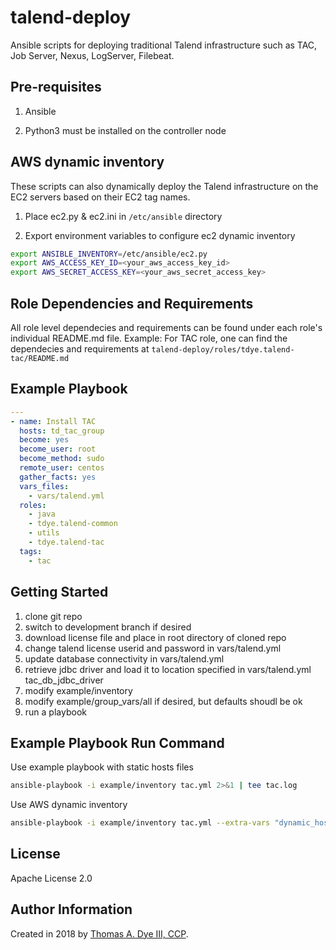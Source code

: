 # talend-deploy
Ansible scripts for deploying traditional Talend infrastructure such as TAC, Job Server, Nexus, LogServer, Filebeat.

Pre-requisites
------------

1) Ansible

2) Python3 must be installed on the controller node


AWS dynamic inventory
------------

These scripts can also dynamically deploy the Talend infrastructure on the EC2 servers based on their EC2 tag names.


1) Place ec2.py & ec2.ini in `/etc/ansible` directory

2) Export environment variables to configure ec2 dynamic inventory

````bash
export ANSIBLE_INVENTORY=/etc/ansible/ec2.py
export AWS_ACCESS_KEY_ID=<your_aws_access_key_id>
export AWS_SECRET_ACCESS_KEY=<your_aws_secret_access_key>
````

Role Dependencies and Requirements
-----------------

All role level dependecies and requirements can be found under each role's individual README.md file.
Example: For TAC role, one can find the dependecies and requirements at `talend-deploy/roles/tdye.talend-tac/README.md`


Example Playbook
----------------

````yaml
---
- name: Install TAC
  hosts: td_tac_group
  become: yes
  become_user: root
  become_method: sudo
  remote_user: centos
  gather_facts: yes
  vars_files:
    - vars/talend.yml
  roles:
    - java
    - tdye.talend-common
    - utils
    - tdye.talend-tac
  tags:
    - tac
````

Getting Started
----------------

1.  clone git repo
2.  switch to development branch if desired
3.  download license file and place in root directory of cloned repo
4.  change talend license userid and password in vars/talend.yml
5.  update database connectivity in vars/talend.yml
6.  retrieve jdbc driver and load it to location specified in vars/talend.yml tac_db_jdbc_driver
7.  modify example/inventory
8.  modify example/group_vars/all if desired, but defaults shoudl be ok
9.  run a playbook


Example Playbook Run Command
----------------

Use example playbook with static hosts files

````bash
ansible-playbook -i example/inventory tac.yml 2>&1 | tee tac.log
````

Use AWS dynamic inventory

````bash
ansible-playbook -i example/inventory tac.yml --extra-vars "dynamic_host=tag_Name_EC2_TAG_NAME" 2>&1 tac.log
````



License
-------

Apache License 2.0

Author Information
------------------

Created in 2018 by [Thomas A. Dye III, CCP](https://github.com/tdye).

